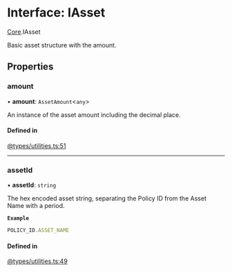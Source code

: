 # Interface: IAsset

[Core](../modules/Core.md).IAsset

Basic asset structure with the amount.

## Properties

### amount

• **amount**: `AssetAmount`<`any`\>

An instance of the asset amount including the decimal place.

#### Defined in

[@types/utilities.ts:51](https://github.com/SundaeSwap-finance/sundae-sdk/blob/main/packages/core/src/@types/utilities.ts#L51)

___

### assetId

• **assetId**: `string`

The hex encoded asset string, separating the Policy ID from the Asset Name with a period.

**`Example`**

```ts
POLICY_ID.ASSET_NAME
```

#### Defined in

[@types/utilities.ts:49](https://github.com/SundaeSwap-finance/sundae-sdk/blob/main/packages/core/src/@types/utilities.ts#L49)
